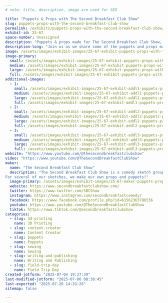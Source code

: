 ```yaml
---
# note: title, description, image are used for SEO

title: "Puppets & Props with The Second Breakfast Club Show"
slug: puppets-props-with-the-second-breakfast-club-show
permalink: /exhibits/puppets-props-with-the-second-breakfast-club-show/
exhibit-id: 25-67
space-number: Unassigned
description: "Puppets & props made for The Second Breakfast Club Show, a sketch comedy show from Central Florida."
description-long: "Join us as we share some of the puppets and props made for The Second Breakfast Club Show. With some creativity, and a green screen, we're able to take our comedic vision from paper to produced. From felt puppets to air dry clay cookies on sticks, just add imagination and anything can be a puppet!"
image: /assets/images/exhibit-images/25-67-exhibit-puppets-props-with-the-second-breakfast-club-show-sbcc-logo-5137-large.jpg
image-primary: 
  small: /assets/images/exhibit-images/25-67-exhibit-puppets-props-with-the-second-breakfast-club-show-sbcc-logo-5137-small.jpg
  medium: /assets/images/exhibit-images/25-67-exhibit-puppets-props-with-the-second-breakfast-club-show-sbcc-logo-5137-medium.jpg
  large: /assets/images/exhibit-images/25-67-exhibit-puppets-props-with-the-second-breakfast-club-show-sbcc-logo-5137-large.jpg
  full: /assets/images/exhibit-images/25-67-exhibit-puppets-props-with-the-second-breakfast-club-show-sbcc-logo-5137-full.jpg
additional-images: 
  - 1:
    small: /assets/images/exhibit-images/25-67-exhibit-addl1-puppets-props-with-the-second-breakfast-club-show-guitar-puppet-small.jpg
    medium: /assets/images/exhibit-images/25-67-exhibit-addl1-puppets-props-with-the-second-breakfast-club-show-guitar-puppet-medium.jpg
    large: /assets/images/exhibit-images/25-67-exhibit-addl1-puppets-props-with-the-second-breakfast-club-show-guitar-puppet-large.jpg
    full: /assets/images/exhibit-images/25-67-exhibit-addl1-puppets-props-with-the-second-breakfast-club-show-guitar-puppet-full.jpg
  - 2:
    small: /assets/images/exhibit-images/25-67-exhibit-addl2-puppets-props-with-the-second-breakfast-club-show-suds-and-sudless-soap-puppets-small.jpg
    medium: /assets/images/exhibit-images/25-67-exhibit-addl2-puppets-props-with-the-second-breakfast-club-show-suds-and-sudless-soap-puppets-medium.jpg
    large: /assets/images/exhibit-images/25-67-exhibit-addl2-puppets-props-with-the-second-breakfast-club-show-suds-and-sudless-soap-puppets-large.jpg
    full: /assets/images/exhibit-images/25-67-exhibit-addl2-puppets-props-with-the-second-breakfast-club-show-suds-and-sudless-soap-puppets-full.jpg
  - 3:
    small: /assets/images/exhibit-images/25-67-exhibit-addl3-puppets-props-with-the-second-breakfast-club-show-cookies-small.jpg
    medium: /assets/images/exhibit-images/25-67-exhibit-addl3-puppets-props-with-the-second-breakfast-club-show-cookies-medium.jpg
    large: /assets/images/exhibit-images/25-67-exhibit-addl3-puppets-props-with-the-second-breakfast-club-show-cookies-large.jpg
    full: /assets/images/exhibit-images/25-67-exhibit-addl3-puppets-props-with-the-second-breakfast-club-show-cookies-full.jpg
website: "https://www.youtube.com/@thesecondbreakfastclubshow"
video: "https://www.youtube.com/@TheSecondBreakfastClubShow"
maker: 
  name: "The Second Breakfast Club Show"
  description: "The Second Breakfast Club Show is a comedy sketch group based out of Central Florida that offers a fresh take on 80s and 90s comedy vibes through a modern lens. Join us and our 250K+ followers for a mix of parody, satire, and nostalgia in a variety of comedic sketches.
For several of our sketches, we make our own props and puppets!"
  image-primary: /assets/images/exhibit-images/25-67-maker-puppets-props-with-the-second-breakfast-club-show-sbcc-logo-medium.jpg
  website: https://www.secondbreakfastclubshow.com/
  twitter: https://www.twitter.com/SBCShow
  instagram: https://www.instagram.com/secondbreakfastcomedy/
  facebook: https://www.facebook.com/profile.php?id=61562363786556
  youtube: https://www.youtube.com/@TheSecondBreakfastClubShow
  tiktok: https://www.tiktok.com/@secondbreakfastclubshow
categories: 
  - slug: 3d-printing
    name: 3D Printing
  - slug: content-creator
    name: Content Creator
  - slug: puppets
    name: Puppets
  - slug: sewing
    name: Sewing
  - slug: writing-and-publishing
    name: Writing and Publishing
  - slug: field-trip-day
    name: Field Trip Day
created-jotform: "2025-07-04 19:27:39"
last-modified-jotform: "2025-07-06 08:38:45"
last-exported: "2025-07-26 14:33:26"
sitemap: false

---
```

